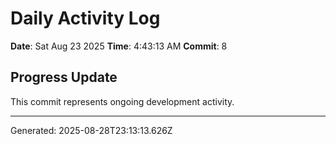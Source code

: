 # Daily Activity Log

**Date**: Sat Aug 23 2025
**Time**: 4:43:13 AM
**Commit**: 8

## Progress Update

This commit represents ongoing development activity.

---
Generated: 2025-08-28T23:13:13.626Z
